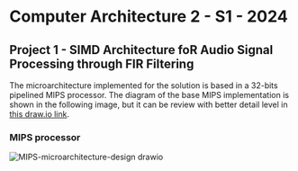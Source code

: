 # Computer Architecture 2 - S1 - 2024
## Project 1 - SIMD Architecture foR Audio Signal Processing through FIR Filtering


The microarchitecture implemented for the solution is based in a 32-bits pipelined MIPS processor. The diagram of the base MIPS implementation is shown in the following image, but it can be review with better detail level in [this draw.io link](https://viewer.diagrams.net/?tags=%7B%7D&highlight=0000ff&layers=1&nav=1&title=MIPS-microarchitecture-design.drawio#Uhttps%3A%2F%2Fdrive.google.com%2Fuc%3Fid%3D12x4eAKc6La05znrdOPQfBi99LRU_0V0P%26export%3Ddownload).

### MIPS processor
![MIPS-microarchitecture-design drawio](https://github.com/LuisPeMoraRod/computer_architecture_2.project1/assets/56405004/6a7aae89-6ac7-4dfd-a0f5-f774c140f5da)
